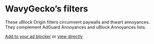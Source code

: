 # WavyGecko’s filters

These uBlock Origin filters circumvent paywalls and thwart annoyances. They complement AdGuard Annoyances and uBlock Annoyances lists.

[Add to your ad blocker](https://subscribe.adblockplus.org/?location=https://raw.githubusercontent.com/wavygecko/ubo-filters/main/list.txt&title=WavyGecko’s%20filters) or [view directly](https://raw.githubusercontent.com/wavygecko/ubo-filters/main/list.txt)

